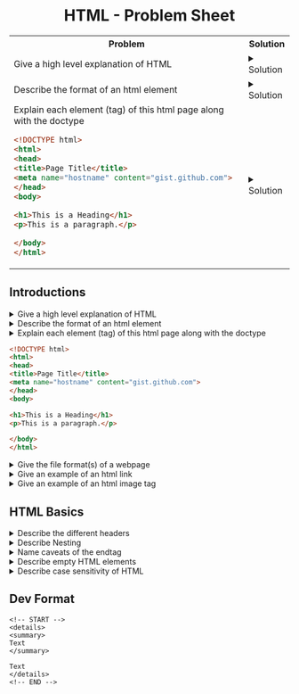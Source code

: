 <center> 
<h1> HTML - Problem Sheet </h1>
</center> 

<table style="width:100%">
<tr>
<th>Problem </th>
<th>Solution</th>
</tr>

<!-- =======================START======================= -->
<tr>
<td>
<!-- Title -->
Give a high level explanation of HTML
</td>
<td>
<details>
<summary>
Solution
</summary> 

<!-- Answer -->
```
- HTML stands for Hyper Text Markup Language
- Language of Browser, tells browser how content should be rendered
```
</details>
</td>
</tr>
<!-- =======================END========================= -->

<!-- =======================START======================= -->
<tr>
<td>
Describe the format of an html element
</td>
<td>
<details>
<summary>
Solution
</summary> 

```
<tagname option1="value" option2="value"> Content </(close) tagname>
```
</details>
</td>
</tr>
<!-- =======================END========================= -->

<!-- START -->
<tr>
<td>
Explain each element (tag) of this html page along with the doctype

```html
<!DOCTYPE html>
<html>
<head>
<title>Page Title</title>
<meta name="hostname" content="gist.github.com">
</head>
<body>

<h1>This is a Heading</h1>
<p>This is a paragraph.</p>

</body>
</html>
```
</td>
<td>
<details>
<summary>
Solution
</summary> 

```
- Doctype defines that document is an HTML 5 Doc (There are elements specifics to html 5)
- The <html> element is the root element of an HTML page
- The <head> element contains meta information about the HTML page
- The <title> element specifies a title for the HTML page (which is shown in the browser's title bar or in the page's tab)
- The <body> element defines the document's body, and is a container for all the visible contents, such as headings, paragraphs, images, hyperlinks, tables, lists, etc.
- The <h1> element defines a large heading
- The <p> element defines a paragraph
```
</details>
</td>
</tr>
<!-- END -->


</table>

## Introductions
<!-- START -->
<details>
<summary>
Give a high level explanation of HTML
</summary> 

```
- HTML stands for Hyper Text Markup Language
- Language of Browser, tells browser how content should be rendered
```
</details>
<!-- END -->

<!-- START -->
<details>
<summary>
Describe the format of an html element
</summary> 

```
<tagname option1="value" option2="value"> Content </(close) tagname>
```
</details>
<!-- END -->

<!-- START -->
<details>
<summary>
Explain each element (tag) of this html page along with the doctype

```html
<!DOCTYPE html>
<html>
<head>
<title>Page Title</title>
<meta name="hostname" content="gist.github.com">
</head>
<body>

<h1>This is a Heading</h1>
<p>This is a paragraph.</p>

</body>
</html>
```
</summary> 

```
- Doctype defines that document is an HTML 5 Doc (There are elements specifics to html 5)
- The <html> element is the root element of an HTML page
- The <head> element contains meta information about the HTML page
- The <title> element specifies a title for the HTML page (which is shown in the browser's title bar or in the page's tab)
- The <body> element defines the document's body, and is a container for all the visible contents, such as headings, paragraphs, images, hyperlinks, tables, lists, etc.
- The <h1> element defines a large heading
- The <p> element defines a paragraph
```
</details>
<!-- END -->

<!-- START -->
<details>
<summary>
Give the file format(s) of a webpage
</summary> 

```
.html and .htm with the only difference being in the name
```
</details>
<!-- END -->

<!-- START -->
<details>
<summary>
Give an example of an html link
</summary> 

```
<a href="https://www.w3schools.com">This is a link</a>
```
</details>
<!-- END -->

<!-- START -->
<details>
<summary>
Give an example of an html image tag
</summary> 

```
<img src="w3schools.jpg" alt="W3Schools.com" width="104" height="142">
```
</details>
<!-- END -->

## HTML Basics
<!-- START -->
<details>
<summary>
Describe the different headers
</summary> 

```
h1 - h6
```
</details>
<!-- END -->

<!-- START -->
<details>
<summary>
Describe Nesting
</summary> 

```
HTML elements can contain other html elements, which is refered to as nesting
```
</details>
<!-- END -->

<!-- START -->
<details>
<summary>
Name caveats of the endtag
</summary> 

```
The end tag can be implied, although this is not best practice. Instead, you should always close tags
```
</details>

<!-- START -->
<details>
<summary>
Describe empty HTML elements
</summary> 

Elements without content are empty elements. Examples are
```
<br>
```
</details>

<!-- START -->
<details>
<summary>
Describe case sensitivity of HTML
</summary> 

```
HTML elements are not case sensitive, but W3C recommends lower case in html and demands lowercase for stricter doctypes
```
</details>
<!-- END -->

<!-- END -->
<!-- END -->

## Dev Format
```
<!-- START -->
<details>
<summary>
Text
</summary> 

Text
</details>
<!-- END -->
```